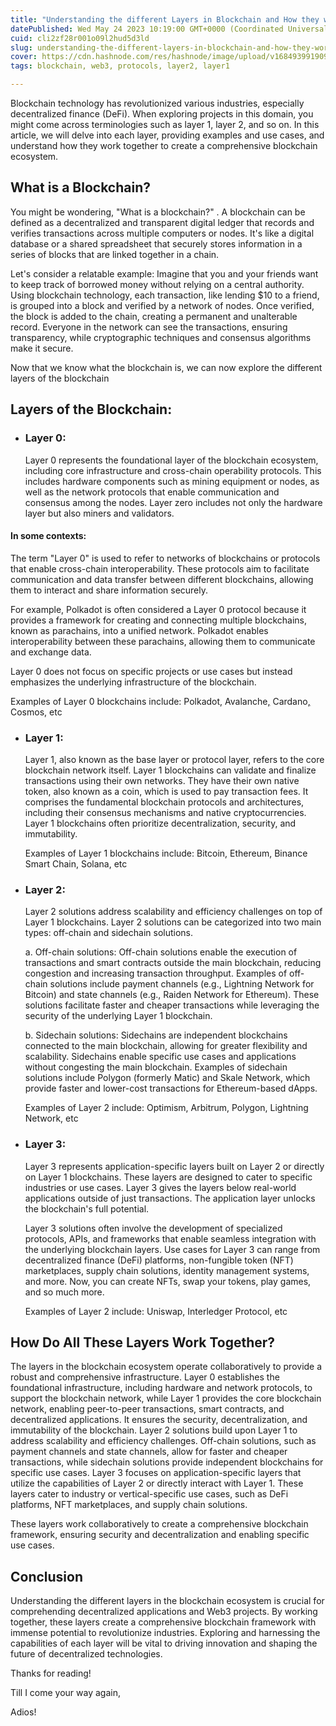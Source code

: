 ```yaml
---
title: "Understanding the different Layers in Blockchain and How they work together"
datePublished: Wed May 24 2023 10:19:00 GMT+0000 (Coordinated Universal Time)
cuid: cli2zf28r001o09l2hud5d3ld
slug: understanding-the-different-layers-in-blockchain-and-how-they-work-together
cover: https://cdn.hashnode.com/res/hashnode/image/upload/v1684939919095/db83ccb4-cb31-4734-ba31-c56bfd5358c8.png
tags: blockchain, web3, protocols, layer2, layer1

---
```


Blockchain technology has revolutionized various industries, especially decentralized finance (DeFi). When exploring projects in this domain, you might come across terminologies such as layer 1, layer 2, and so on. In this article, we will delve into each layer, providing examples and use cases, and understand how they work together to create a comprehensive blockchain ecosystem.

## What is a Blockchain?

You might be wondering, "What is a blockchain?" . A blockchain can be defined as a decentralized and transparent digital ledger that records and verifies transactions across multiple computers or nodes. It's like a digital database or a shared spreadsheet that securely stores information in a series of blocks that are linked together in a chain.

Let's consider a relatable example: Imagine that you and your friends want to keep track of borrowed money without relying on a central authority. Using blockchain technology, each transaction, like lending $10 to a friend, is grouped into a block and verified by a network of nodes. Once verified, the block is added to the chain, creating a permanent and unalterable record. Everyone in the network can see the transactions, ensuring transparency, while cryptographic techniques and consensus algorithms make it secure.

Now that we know what the blockchain is, we can now explore the different layers of the blockchain

## Layers of the Blockchain:

* ### Layer 0:
    
    Layer 0 represents the foundational layer of the blockchain ecosystem, including core infrastructure and cross-chain operability protocols. This includes hardware components such as mining equipment or nodes, as well as the network protocols that enable communication and consensus among the nodes. Layer zero includes not only the hardware layer but also miners and validators.
    

#### In some contexts:

The term "Layer 0" is used to refer to networks of blockchains or protocols that enable cross-chain interoperability. These protocols aim to facilitate communication and data transfer between different blockchains, allowing them to interact and share information securely.

For example, Polkadot is often considered a Layer 0 protocol because it provides a framework for creating and connecting multiple blockchains, known as parachains, into a unified network. Polkadot enables interoperability between these parachains, allowing them to communicate and exchange data.

Layer 0 does not focus on specific projects or use cases but instead emphasizes the underlying infrastructure of the blockchain.

Examples of Layer 0 blockchains include: Polkadot[,](https://guardarian.com/buy-dot) Avalanche[,](https://guardarian.com/buy-avax) Cardano[,](https://guardarian.com/buy-ada) Cosmos, etc

* ### Layer 1:
    
    Layer 1, also known as the base layer or protocol layer, refers to the core blockchain network itself. Layer 1 blockchains can validate and finalize transactions using their own networks. They have their own native token, also known as a coin, which is used to pay transaction fees. It comprises the fundamental blockchain protocols and architectures, including their consensus mechanisms and native cryptocurrencies. Layer 1 blockchains often prioritize decentralization, security, and immutability.
    
    Examples of Layer 1 blockchains include: Bitcoin[,](https://guardarian.com/buy-btc) Ethereum, Binance Smart Chain, Solana, etc
    
* ### Layer 2:
    
    Layer 2 solutions address scalability and efficiency challenges on top of Layer 1 blockchains. Layer 2 solutions can be categorized into two main types: off-chain and sidechain solutions.
    
    a. Off-chain solutions: Off-chain solutions enable the execution of transactions and smart contracts outside the main blockchain, reducing congestion and increasing transaction throughput. Examples of off-chain solutions include payment channels (e.g., Lightning Network for Bitcoin) and state channels (e.g., Raiden Network for Ethereum). These solutions facilitate faster and cheaper transactions while leveraging the security of the underlying Layer 1 blockchain.
    
    b. Sidechain solutions: Sidechains are independent blockchains connected to the main blockchain, allowing for greater flexibility and scalability. Sidechains enable specific use cases and applications without congesting the main blockchain. Examples of sidechain solutions include Polygon (formerly Matic) and Skale Network, which provide faster and lower-cost transactions for Ethereum-based dApps.
    
    Examples of Layer 2 include: Optimism, Arbitrum, Polygon, Lightning Network, etc
    
* ### Layer 3:
    
    Layer 3 represents application-specific layers built on Layer 2 or directly on Layer 1 blockchains. These layers are designed to cater to specific industries or use cases. Layer 3 gives the layers below real-world applications outside of just transactions. The application layer unlocks the blockchain's full potential.
    
    Layer 3 solutions often involve the development of specialized protocols, APIs, and frameworks that enable seamless integration with the underlying blockchain layers. Use cases for Layer 3 can range from decentralized finance (DeFi) platforms, non-fungible token (NFT) marketplaces, supply chain solutions, identity management systems, and more. Now, you can create NFTs, swap your tokens, play games, and so much more.
    
    Examples of Layer 2 include: Uniswap, Interledger Protocol, etc
    

## How Do All These Layers Work Together?

The layers in the blockchain ecosystem operate collaboratively to provide a robust and comprehensive infrastructure. Layer 0 establishes the foundational infrastructure, including hardware and network protocols, to support the blockchain network, while Layer 1 provides the core blockchain network, enabling peer-to-peer transactions, smart contracts, and decentralized applications. It ensures the security, decentralization, and immutability of the blockchain. Layer 2 solutions build upon Layer 1 to address scalability and efficiency challenges. Off-chain solutions, such as payment channels and state channels, allow for faster and cheaper transactions, while sidechain solutions provide independent blockchains for specific use cases. Layer 3 focuses on application-specific layers that utilize the capabilities of Layer 2 or directly interact with Layer 1. These layers cater to industry or vertical-specific use cases, such as DeFi platforms, NFT marketplaces, and supply chain solutions.

These layers work collaboratively to create a comprehensive blockchain framework, ensuring security and decentralization and enabling specific use cases.

## Conclusion

Understanding the different layers in the blockchain ecosystem is crucial for comprehending decentralized applications and Web3 projects. By working together, these layers create a comprehensive blockchain framework with immense potential to revolutionize industries. Exploring and harnessing the capabilities of each layer will be vital to driving innovation and shaping the future of decentralized technologies.

Thanks for reading!

Till I come your way again,

Adios!